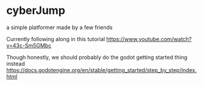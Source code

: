 # cyberJump
 a simple platformer made by a few friends

Currently following along in this tutorial
https://www.youtube.com/watch?v=43c-Sm5GMbc

Though honestly, we should probably do the godot getting started thing instead
https://docs.godotengine.org/en/stable/getting_started/step_by_step/index.html
